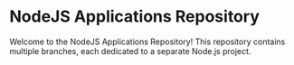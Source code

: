 # NodeJS Applications Repository

Welcome to the NodeJS Applications Repository! This repository contains multiple branches, each dedicated to a separate Node.js project.
